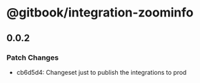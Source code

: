 # @gitbook/integration-zoominfo

## 0.0.2

### Patch Changes

- cb6d5d4: Changeset just to publish the integrations to prod
